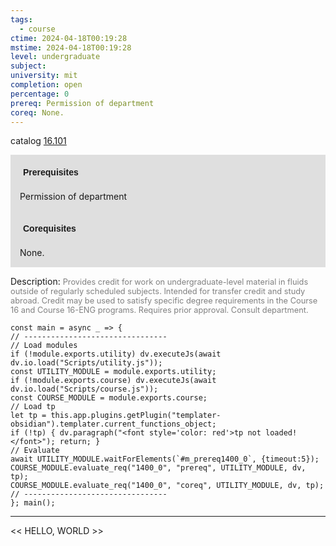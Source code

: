 ```yaml
---
tags:
  - course
ctime: 2024-04-18T00:19:28
mstime: 2024-04-18T00:19:28
level: undergraduate
subject: 
university: mit
completion: open
percentage: 0
prereq: Permission of department
coreq: None.
---
```


catalog [16.101](http://student.mit.edu/catalog/m16a.html#16.101)

<span style="display: block; padding: 15px; background-color: rgb(100, 100, 100, 0.2);"><font id="m_prereq1400_0" style="display: block; font-family: Arial, sans-serif; font-weight: bold; padding: 5px">Prerequisites</font><br><span id="prereq1400_0">Permission of department</span></span>
<span style="display: block; padding: 15px; background-color: rgb(100, 100, 100, 0.2);"><font id="m_coreq1400_0" style="display: block; font-family: Arial, sans-serif; font-weight: bold; padding: 5px">Corequisites</font><br><span id="coreq1400_0">None.</span></span>

<font style="">Description:</font>
<font style="color: grey; font-size: 0.8rem;">Provides credit for work on undergraduate-level material in fluids outside of regularly scheduled subjects. Intended for transfer credit and study abroad. Credit may be used to satisfy specific degree requirements in the Course 16 and Course 16-ENG programs. Requires prior approval. Consult department.</font>

```dataviewjs
const main = async _ => {
// --------------------------------
// Load modules
if (!module.exports.utility) dv.executeJs(await dv.io.load("Scripts/utility.js"));
const UTILITY_MODULE = module.exports.utility;
if (!module.exports.course) dv.executeJs(await dv.io.load("Scripts/course.js"));
const COURSE_MODULE = module.exports.course;
// Load tp
let tp = this.app.plugins.getPlugin("templater-obsidian").templater.current_functions_object;
if (!tp) { dv.paragraph("<font style='color: red'>tp not loaded!</font>"); return; }
// Evaluate
await UTILITY_MODULE.waitForElements(`#m_prereq1400_0`, {timeout:5});
COURSE_MODULE.evaluate_req("1400_0", "prereq", UTILITY_MODULE, dv, tp);
COURSE_MODULE.evaluate_req("1400_0", "coreq", UTILITY_MODULE, dv, tp);
// --------------------------------
}; main();
```

---

<< HELLO, WORLD >>
